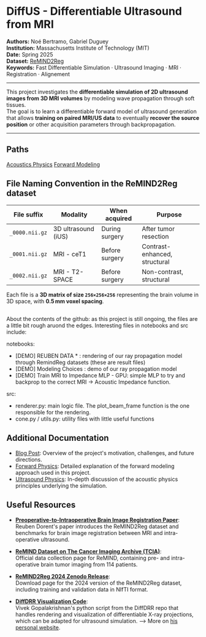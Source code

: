 # DiffUS - Differentiable Ultrasound from MRI

**Authors:** Noé Bertramo, Gabriel Duguey  
**Institution:** Massachusetts Institute of Technology (MIT)  
**Date:** Spring 2025  
**Dataset:** [ReMIND2Reg](https://doi.org/10.7937/3RAG-D070)  
**Keywords:** Fast Differentiable Simulation · Ultrasound Imaging · MRI · Registration · Alignement

---

This project investigates the **differentiable simulation of 2D ultrasound images from 3D MRI volumes** by modeling wave propagation through soft tissues.  
The goal is to learn a differentiable forward model of ultrasound generation that allows **training on paired MRI/US data** to eventually **recover the source position** or other acquisition parameters through backpropagation.

---

## Paths

[Acoustics Physics](USPhysics.md)
[Forward Modeling](forward_physics.md)

## File Naming Convention in the ReMIND2Reg dataset

| File suffix       | Modality           | When acquired    | Purpose                          |
|-------------------|--------------------|------------------|----------------------------------|
| `_0000.nii.gz`    | 3D ultrasound (iUS) | During surgery   | After tumor resection            |
| `_0001.nii.gz`    | MRI - ceT1          | Before surgery   | Contrast-enhanced, structural    |
| `_0002.nii.gz`    | MRI - T2-SPACE      | Before surgery   | Non-contrast, structural         |

Each file is a **3D matrix of size `256×256×256`** representing the brain volume in 3D space, with **0.5 mm voxel spacing**.

## 

About the contents of the github: as this project is still ongoing, the files are a little bit rough aruond the edges. Interesting files in notebooks and src include:

notebooks:
- [DEMO] REUBEN DATA * : rendering of our ray propagation model through RemindReg datasets (these are result files)
- [DEMO] Modeling Choices : demo of our ray propagation model
- [DEMO] Train MRI to Impedance MLP - GPU: simple MLP to try and backprop to the correct MRI -> Acoustic Impedance function.

src:
- renderer.py: main logic file. The plot_beam_frame function is the one responsible for the rendering.
- cone.py / utils.py: utility files with little useful functions

## Additional Documentation

- [Blog Post](blogpost.md): Overview of the project's motivation, challenges, and future directions.
- [Forward Physics](forward_physics.md): Detailed explanation of the forward modeling approach used in this project.
- [Ultrasound Physics](USphysics.md): In-depth discussion of the acoustic physics principles underlying the simulation.

## Useful Resources

- [**Preoperative-to-Intraoperative Brain Image Registration Paper**](https://scholar.google.com/citations?view_op=view_citation&hl=fr&user=xdECLMkAAAAJ&citation_for_view=xdECLMkAAAAJ:7PzlFSSx8tAC):  
  Reuben Dorent's paper introduces the ReMIND2Reg dataset and benchmarks for brain image registration between MRI and intra-operative ultrasound.

- [**ReMIND Dataset on The Cancer Imaging Archive (TCIA)**](https://www.cancerimagingarchive.net/collection/remind/):  
  Official data collection page for ReMIND, containing pre- and intra-operative brain tumor imaging from 114 patients.

- [**ReMIND2Reg 2024 Zenodo Release**](https://zenodo.org/records/12700312):  
  Download page for the 2024 version of the ReMIND2Reg dataset, including training and validation data in NIfTI format.

- [**DiffDRR Visualization Code**](https://github.com/eigenvivek/DiffDRR/blob/main/diffdrr/visualization.py):  
Vivek Gopalakrishnan's python script from the DiffDRR repo that handles rendering and visualization of differentiable X-ray projections, which can be adapted for ultrasound simulation. --> More on [his personal website](https://vivekg.dev/).
